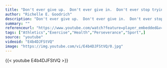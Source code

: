 ```yaml
---
title: "Don't ever give up.  Don't ever give in.  Don't ever stop trying.  Don't ever sell out.  And if you find yourself succumbing to one of the above for a brief moment,  pick yourself up, brush yourself off, whisper a prayer, and start where you left off. But never, ever, ever give up."
author: "Richelle E. Goodrich"
description: "Don't ever give up.  Don't ever give in.  Don't ever stop trying.  Don't ever sell out.  And if you find yourself succumbing to one of the above for a brief moment,  pick yourself up, brush yourself off, whisper a prayer, and start where you left off. But never, ever, ever give up. - Richelle E. Goodrich quotes from GetInspired365.com"
summary: ""
referenceurl: "https://www.youtube.com/watch?feature=player_embedded&v=E4b4DJFStVQ"
tags: ["Athletics","Exercise","Health","Perseverance","Sport",]
source: "youtube"
videoid: "E4b4DJFStVQ"
image: "https://img.youtube.com/vi/E4b4DJFStVQ/0.jpg"
---
```


{{< youtube E4b4DJFStVQ >}}
